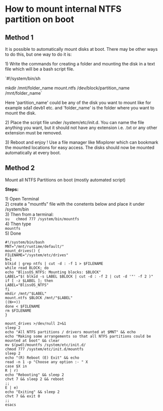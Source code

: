 # How to mount internal NTFS partition on boot

## **Method 1**

It is possible to automatically mount disks at boot. There may be other ways to do this, but one way to do it is:

1\) Write the commands for creating a folder and mounting the disk in a text file which will be a bash script file. 

`#!/system/bin/sh  
  
mkdir /mnt/folder_name mount.ntfs /dev/block/partition_name /mnt/folder_name`

Here 'partition\_name' could be any of the disk you want to mount like for example sda1 devb1 etc. and 'folder\_name' is the folder where you want to mount the disk.

2\) Place the script file under /system/etc/init.d. You can name the file anything you want, but it should not have any extension i.e. .txt or any other extension must be removed.

3\) Reboot and enjoy ! Use a file manager like Mixplorer which can bookmark the mounted locations for easy access. The disks should now be mounted automatically at every boot.

## **Method 2**

Mount all NTFS Partitions on boot \(mostly automated script\)

**Steps:**

1\) Open Terminal   
2\) create a "mountfs" file with the conetents below and place it under /system/bin   
3\) Then from a terminal:  
`su  
chmod 777 /system/bin/mountfs`   
4\) Then type   
`mountfs`   
5\) Done

```text
#!/system/bin/bash
MNT="/mnt/runtime/default/"
mount_drives() {
FILENAME="/system/etc/drives"
N=1
blkid | grep ntfs | cut -d : -f 1 > $FILENAME
while read BLOCK; do
echo "BlissOS_NTFS: Mounting blocks: $BLOCK"
LABEL="$( blkid -s LABEL $BLOCK | cut -d : -f 2 | cut -d '"' -f 2 )"
if [ -z $LABEL ]; then
LABEL="BlissOS_NTFS"
fi
mkdir /mnt/"$LABEL"
mount.ntfs $BLOCK /mnt/"$LABEL"
((N++))
done < $FILENAME
rm $FILENAME 
}

mount_drives >/dev/null 2>&1 
sleep 2
echo "All NTFS partitions / drivers mounted at $MNT" && echo
echo "Making some arrangements so that all NTFS partitions could be mounted at boot" && clear
mv $(pwd)/mountfs /system/etc/init.d/ 
chmod 777 /system/etc/init.d/mountfs
sleep 2
echo "(R) Reboot (E) Exit" && echo 
read -n 1 -p "Choose any option :- " X
case $X in
R | r)
echo "Rebooting" && sleep 2
chvt 7 && sleep 2 && reboot
;;
E | e)
echo "Exiting" && sleep 2
chvt 7 && exit 0
;;
esacs
```

